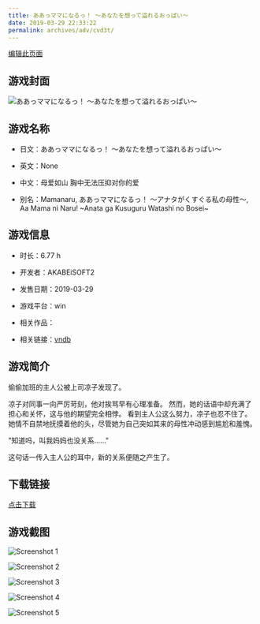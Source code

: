 ```yaml
---
title: ああっママになるっ！ ～あなたを想って溢れるおっぱい～
date: 2019-03-29 22:33:22
permalink: archives/adv/cvd3t/
---
```

[编辑此页面](https://github.com/ACG-3/ADV3-source/blob/main/source/_posts/%E3%81%82%E3%81%82%E3%81%A3%E3%83%9E%E3%83%9E%E3%81%AB%E3%81%AA%E3%82%8B%E3%81%A3%EF%BC%81%20%EF%BD%9E%E3%81%82%E3%81%AA%E3%81%9F%E3%82%92%E6%83%B3%E3%81%A3%E3%81%A6%E6%BA%A2%E3%82%8C%E3%82%8B%E3%81%8A%E3%81%A3%E3%81%B1%E3%81%84%EF%BD%9E.md)

## 游戏封面

![ああっママになるっ！ ～あなたを想って溢れるおっぱい～](https://pan.timero.xyz/d/onedrive/img_lib_001/%E3%81%82%E3%81%82%E3%81%A3%E3%83%9E%E3%83%9E%E3%81%AB%E3%81%AA%E3%82%8B%E3%81%A3%EF%BC%81%20%EF%BD%9E%E3%81%82%E3%81%AA%E3%81%9F%E3%82%92%E6%83%B3%E3%81%A3%E3%81%A6%E6%BA%A2%E3%82%8C%E3%82%8B%E3%81%8A%E3%81%A3%E3%81%B1%E3%81%84%EF%BD%9E_cover.avif)


## 游戏名称

- 日文：ああっママになるっ！ ～あなたを想って溢れるおっぱい～
- 英文：None
- 中文：母爱如山 胸中无法压抑对你的爱

- 别名：Mamanaru, ああっママになるっ！ ～アナタがくすぐる私の母性～, Aa Mama ni Naru! ~Anata ga Kusuguru Watashi no Bosei~


## 游戏信息

- 时长：6.77 h
- 开发者：AKABEiSOFT2
- 发售日期：2019-03-29
- 游戏平台：win
- 相关作品：

- 相关链接：[vndb](https://vndb.org/v24917)


## 游戏简介

偷偷加班的主人公被上司凉子发现了。

凉子对同事一向严厉苛刻，他对挨骂早有心理准备。
然而，她的话语中却充满了担心和关怀，这与他的期望完全相悖。
看到主人公这么努力，凉子也忍不住了。
她情不自禁地抚摸着他的头，尽管她为自己突如其来的母性冲动感到尴尬和羞愧。

"知道吗，叫我妈妈也没关系......"

这句话一传入主人公的耳中，新的关系便随之产生了。




## 下载链接

[点击下载](https://pan.timero.xyz/onedrive/adv_lib_001/%E3%81%82%E3%81%82%E3%81%A3%E3%83%9E%E3%83%9E%E3%81%AB%E3%81%AA%E3%82%8B%E3%81%A3%EF%BC%81%20%EF%BD%9E%E3%81%82%E3%81%AA%E3%81%9F%E3%82%92%E6%83%B3%E3%81%A3%E3%81%A6%E6%BA%A2%E3%82%8C%E3%82%8B%E3%81%8A%E3%81%A3%E3%81%B1%E3%81%84%EF%BD%9E)


## 游戏截图


![Screenshot 1](https://pan.timero.xyz/d/onedrive/img_lib_001/%E3%81%82%E3%81%82%E3%81%A3%E3%83%9E%E3%83%9E%E3%81%AB%E3%81%AA%E3%82%8B%E3%81%A3%EF%BC%81%20%EF%BD%9E%E3%81%82%E3%81%AA%E3%81%9F%E3%82%92%E6%83%B3%E3%81%A3%E3%81%A6%E6%BA%A2%E3%82%8C%E3%82%8B%E3%81%8A%E3%81%A3%E3%81%B1%E3%81%84%EF%BD%9E_Screenshot_1.avif)

![Screenshot 2](https://pan.timero.xyz/d/onedrive/img_lib_001/%E3%81%82%E3%81%82%E3%81%A3%E3%83%9E%E3%83%9E%E3%81%AB%E3%81%AA%E3%82%8B%E3%81%A3%EF%BC%81%20%EF%BD%9E%E3%81%82%E3%81%AA%E3%81%9F%E3%82%92%E6%83%B3%E3%81%A3%E3%81%A6%E6%BA%A2%E3%82%8C%E3%82%8B%E3%81%8A%E3%81%A3%E3%81%B1%E3%81%84%EF%BD%9E_Screenshot_2.avif)

![Screenshot 3](https://pan.timero.xyz/d/onedrive/img_lib_001/%E3%81%82%E3%81%82%E3%81%A3%E3%83%9E%E3%83%9E%E3%81%AB%E3%81%AA%E3%82%8B%E3%81%A3%EF%BC%81%20%EF%BD%9E%E3%81%82%E3%81%AA%E3%81%9F%E3%82%92%E6%83%B3%E3%81%A3%E3%81%A6%E6%BA%A2%E3%82%8C%E3%82%8B%E3%81%8A%E3%81%A3%E3%81%B1%E3%81%84%EF%BD%9E_Screenshot_3.avif)

![Screenshot 4](https://pan.timero.xyz/d/onedrive/img_lib_001/%E3%81%82%E3%81%82%E3%81%A3%E3%83%9E%E3%83%9E%E3%81%AB%E3%81%AA%E3%82%8B%E3%81%A3%EF%BC%81%20%EF%BD%9E%E3%81%82%E3%81%AA%E3%81%9F%E3%82%92%E6%83%B3%E3%81%A3%E3%81%A6%E6%BA%A2%E3%82%8C%E3%82%8B%E3%81%8A%E3%81%A3%E3%81%B1%E3%81%84%EF%BD%9E_Screenshot_4.avif)

![Screenshot 5](https://pan.timero.xyz/d/onedrive/img_lib_001/%E3%81%82%E3%81%82%E3%81%A3%E3%83%9E%E3%83%9E%E3%81%AB%E3%81%AA%E3%82%8B%E3%81%A3%EF%BC%81%20%EF%BD%9E%E3%81%82%E3%81%AA%E3%81%9F%E3%82%92%E6%83%B3%E3%81%A3%E3%81%A6%E6%BA%A2%E3%82%8C%E3%82%8B%E3%81%8A%E3%81%A3%E3%81%B1%E3%81%84%EF%BD%9E_Screenshot_5.avif)

